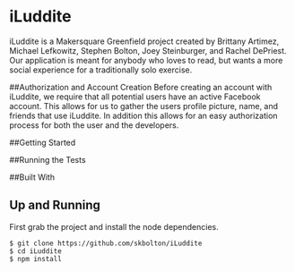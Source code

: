 # iLuddite
iLuddite is a Makersquare Greenfield project created by Brittany Artimez, Michael Lefkowitz, Stephen Bolton, Joey Steinburger, and Rachel DePriest. Our application is meant for anybody who loves to read, but wants a more social experience for a traditionally solo exercise.  

##Authorization and Account Creation 
Before creating an account with iLuddite, we require that all potential users have an active Facebook account. This allows for us to gather the users profile picture, name, and friends that use iLuddite. In addition this allows for an easy authorization process for both the user and the developers.


##Getting Started


##Running the Tests


##Built With

## Up and Running
First grab the project and install the node dependencies.
```
$ git clone https://github.com/skbolton/iLuddite
$ cd iLuddite
$ npm install
```
